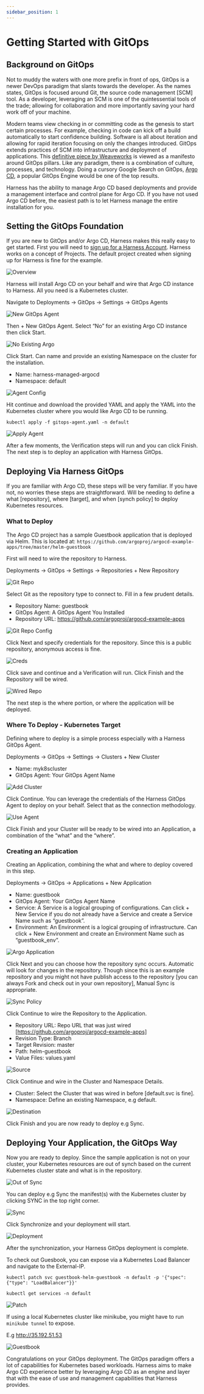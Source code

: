 ```yaml
---
sidebar_position: 1
---
```


# Getting Started with GitOps

## Background on GitOps

Not to muddy the waters with one more prefix in front of ops, GitOps is a newer DevOps paradigm that slants towards the developer. As the names states, GitOps is focused around Git, the source code management [SCM] tool. As a developer, leveraging an SCM is one of the quintessential tools of the trade; allowing for collaboration and more importantly saving your hard work off of your machine. 

Modern teams view checking in or committing code as the genesis to start certain processes. For example, checking in code can kick off a build automatically to start confidence building. Software is all about iteration and allowing for rapid iteration focusing on only the changes introduced. GitOps extends practices of SCM into infrastructure and deployment of applications. This [definitive piece by Weaveworks](https://www.weave.works/technologies/gitops/) is viewed as a manifesto around GitOps pillars. Like any paradigm, there is a combination of culture, processes, and technology. Doing a cursory Google Search on GitOps, [Argo CD](https://argoproj.github.io/cd/), a popular GitOps Engine would be one of the top results.

Harness has the ability to manage Argo CD based deployments and provide a management interface and control plane for Argo CD. If you have not used Argo CD before, the easiest path is to let Harness manage the entire installation for you.

## Setting the GitOps Foundation
If you are new to GitOps and/or Argo CD, Harness makes this really easy to get started. First you will need to [sign up for a Harness Account](https://app.harness.io/auth/#/signup/?module=cd&?utm_source=website&utm_medium=harness-developer-hub&utm_campaign=cd-plg&utm_content=get-started). Harness works on a concept of Projects. The default project created when signing up for Harness is fine for the example. 

![Overview](static/first-gitops/overview.png)

Harness will install Argo CD on your behalf and wire that Argo CD instance to Harness. All you need is a Kubernetes cluster.

Navigate to Deployments -> GitOps  -> Settings -> GitOps Agents

![New GitOps Agent](static/first-gitops/new_gitops_agent.png)

Then + New GitOps Agent. Select “No” for an existing Argo CD instance then click Start.

![No Existing Argo](static/first-gitops/no_argo.png)

Click Start. Can name and provide an existing Namespace on the cluster for the installation. 

* Name: harness-managed-argocd
* Namespace: default

![Agent Config](static/first-gitops/agent_config.png)

Hit continue and download the provided YAML and apply the YAML into the Kubernetes cluster where you would like Argo CD to be running. 

```
kubectl apply -f gitops-agent.yaml -n default
```

![Apply Agent](static/first-gitops/apply_agent.png)

After a few moments, the Verification steps will run and you can click Finish. 
The next step is to deploy an application with Harness GitOps. 

## Deploying Via Harness GitOps 
If you are familiar with Argo CD, these steps will be very familiar. If you have not, no worries these steps are straightforward.  Will be needing to define a what [repository], where [target], and when [synch policy] to deploy Kubernetes resources. 

### What to Deploy

The Argo CD project has a sample Guestbook application that is deployed via Helm. This is located at:
`https://github.com/argoproj/argocd-example-apps/tree/master/helm-guestbook`

First will need to wire the repository to Harness. 

Deployments -> GitOps -> Settings -> Repositories + New Repository 

![Git Repo](static/first-gitops/git_repo.png)

Select Git as the repository type to connect to. Fill in a few prudent details.

* Repository Name: guestbook
* GitOps Agent: A GitOps Agent You Installed
* Repository URL: https://github.com/argoproj/argocd-example-apps

![Git Repo Config](static/first-gitops/repo_config.png)

Click Next and specify credentials for the repository. Since this is a public repository, anonymous access is fine. 

![Creds](static/first-gitops/creds.png)

Click save and continue and a Verification will run. Click Finish and the Repository will be wired. 

![Wired Repo](static/first-gitops/wired_repo.png)

The next step is the where portion, or where the application will be deployed. 

### Where To Deploy - Kubernetes Target
Defining where to deploy is a simple process especially with a Harness GitOps Agent. 

Deployments -> GitOps -> Settings -> Clusters + New Cluster

* Name: myk8scluster
* GitOps Agent: Your GitOps Agent Name

![Add Cluster](static/first-gitops/add_cluster.png)

Click Continue. You can leverage the credentials of the Harness GitOps Agent to deploy on your behalf. Select that as the connection methodology. 

![Use Agent](static/first-gitops/use_agent.png)

Click Finish and your Cluster will be ready to be wired into an Application, a combination of the “what” and the “where”.

### Creating an Application

Creating an Application, combining the what and where to deploy covered in this step. 

Deployments -> GitOps -> Applications + New Application

* Name: guestbook
* GitOps Agent: Your GitOps Agent Name
* Service: A Service is a logical grouping of configurations. Can click + New Service if you do not already have a Service and create a Service Name such as “guestbook”.
* Environment: An Environment is a logical grouping of infrastructure. Can click + New Environment and create an Environment Name such as “guestbook_env”.

![Argo Application](static/first-gitops/application.png)

Click Next and you can choose how the repository sync occurs. Automatic will look for changes in the repository. Though since this is an example repository and you might not have publish access to the repository [you can always Fork and check out in your own repository], Manual Sync is appropriate. 

![Sync Policy](static/first-gitops/sync_policy.png)

Click Continue to wire the Repository to the Application. 

* Repository URL: Repo URL that was just wired [https://github.com/argoproj/argocd-example-apps]
* Revision Type: Branch
* Target Revision: master
* Path: helm-guestbook
* Value Files: values.yaml 

![Source](static/first-gitops/source.png)

Click Continue and wire in the Cluster and Namespace Details. 

* Cluster: Select the Cluster that was wired in before [default.svc is fine]. 
* Namespace: Define an existing Namespace, e.g default. 

![Destination](static/first-gitops/destination.png)

Click Finish and you are now ready to deploy e.g Sync. 

## Deploying Your Application, the GitOps Way
Now you are ready to deploy. Since the sample application is not on your cluster, your Kubernetes resources are out of synch based on the current Kubernetes cluster state and what is in the repository. 

![Out of Sync](static/first-gitops/out_of_sync.png)

You can deploy e.g Sync the manifest(s) with the Kubernetes cluster by clicking SYNC in the top right corner. 

![Sync](static/first-gitops/sync.png)

Click Synchronize and your deployment will start.

![Deployment](static/first-gitops/deployment.png)

After the synchronization, your Harness GitOps deployment is complete. 

To check out Guesbook, you can expose via a Kubernetes Load Balancer and navigate to the External-IP.

```
kubectl patch svc guestbook-helm-guestbook -n default -p '{"spec": {"type": "LoadBalancer"}}'

kubectl get services -n default
```

![Patch](static/first-gitops/patch.png)

If using a local Kubernetes cluster like minikube, you might have to run `minikube tunnel` to expose. 

E.g http://35.192.51.53

![Guestbook](static/first-gitops/guestbook.png)

Congratulations on your GitOps deployment. The GitOps paradigm offers a lot of capabilities for Kubernetes based workloads. Harness aims to make Argo CD experience better by leveraging Argo CD as an engine and layer that with the ease of use and management capabilities that Harness provides. 